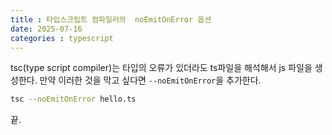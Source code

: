 ```yaml
---
title : 타입스크립트 컴파일러의  noEmitOnError 옵션
date: 2025-07-16
categories : typescript
---
```


tsc(type script compiler)는 타입의 오류가 있더라도 ts파일을 해석해서 js 파일을 생성한다.
만약 이러한 것을 막고 싶다면  `--noEmitOnError`을 추가한다.

```sh
tsc --noEmitOnError hello.ts
```

끝.
